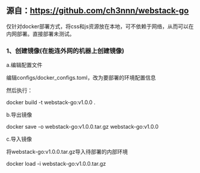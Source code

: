 ## 源自：https://github.com/ch3nnn/webstack-go

仅针对docker部署方式，将css和js资源放在本地，可不依赖于网络，从而可以在内网部署。直接部署未测试。
### 1、创建镜像(在能连外网的机器上创建镜像)

a.编辑配置文件

编辑configs/docker_configs.toml，改为要部署的环境配置信息

然后执行：

docker build -t webstack-go:v1.0.0 .

b.导出镜像

docker save -o webstack-go:v1.0.0.tar.gz webstack-go:v1.0.0

c.导入镜像

将webstack-go:v1.0.0.tar.gz导入待部署的内部环境

docker load -i webstack-go:v1.0.0.tar.gz

